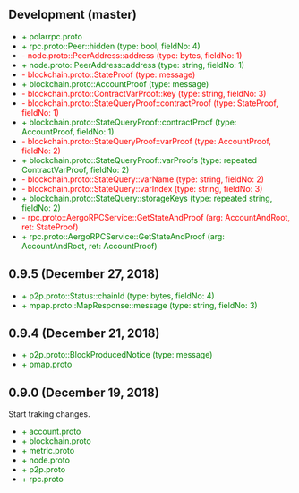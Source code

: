 ## Development (master)

* <span style="color:green">+ polarrpc.proto</span>
* <span style="color:green">+ rpc.proto::Peer::hidden (type: bool, fieldNo: 4)</span>
* <span style="color:red">- node.proto::PeerAddress::address (type: bytes, fieldNo: 1)</span>
* <span style="color:green">+ node.proto::PeerAddress::address (type: string, fieldNo: 1)</span>
* <span style="color:red">- blockchain.proto::StateProof (type: message)</span>
* <span style="color:green">+ blockchain.proto::AccountProof (type: message)</span>
* <span style="color:red">- blockchain.proto::ContractVarProof::key (type: string, fieldNo: 3)</span>
* <span style="color:red">- blockchain.proto::StateQueryProof::contractProof (type: StateProof, fieldNo: 1)</span>
* <span style="color:green">+ blockchain.proto::StateQueryProof::contractProof (type: AccountProof, fieldNo: 1)</span>
* <span style="color:red">- blockchain.proto::StateQueryProof::varProof (type: AccountProof, fieldNo: 2)</span>
* <span style="color:green">+ blockchain.proto::StateQueryProof::varProofs (type: repeated ContractVarProof, fieldNo: 2)</span>
* <span style="color:red">- blockchain.proto::StateQuery::varName (type: string, fieldNo: 2)</span>
* <span style="color:red">- blockchain.proto::StateQuery::varIndex (type: string, fieldNo: 3)</span>
* <span style="color:green">+ blockchain.proto::StateQuery::storageKeys (type: repeated string, fieldNo: 2)</span>
* <span style="color:red">- rpc.proto::AergoRPCService::GetStateAndProof (arg: AccountAndRoot, ret: StateProof)</span>
* <span style="color:green">+ rpc.proto::AergoRPCService::GetStateAndProof (arg: AccountAndRoot, ret: AccountProof)</span>

## 0.9.5 (December 27, 2018)

* <span style="color:green">+ p2p.proto::Status::chainId (type: bytes, fieldNo: 4)</span>
* <span style="color:green">+ mpap.proto::MapResponse::message (type: string, fieldNo: 3)</span>

## 0.9.4 (December 21, 2018)

* <span style="color:green">+ p2p.proto::BlockProducedNotice (type: message)</span>
* <span style="color:green">+ pmap.proto</span>

## 0.9.0 (December 19, 2018)

Start traking changes.
* <span style="color:green">+ account.proto</span>
* <span style="color:green">+ blockchain.proto</span>
* <span style="color:green">+ metric.proto</span>
* <span style="color:green">+ node.proto</span>
* <span style="color:green">+ p2p.proto</span>
* <span style="color:green">+ rpc.proto</span>